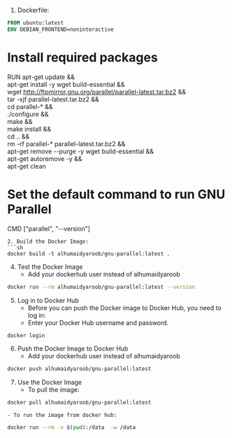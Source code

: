 
1. Dockerfile:
```Dockerfile 
FROM ubuntu:latest
ENV DEBIAN_FRONTEND=noninteractive
```

# Install required packages
RUN apt-get update && \
    apt-get install -y wget build-essential && \
    wget http://ftpmirror.gnu.org/parallel/parallel-latest.tar.bz2 && \
    tar -xjf parallel-latest.tar.bz2 && \
    cd parallel-* && \
    ./configure && \
    make && \
    make install && \
    cd .. && \
    rm -rf parallel-* parallel-latest.tar.bz2 && \
    apt-get remove --purge -y wget build-essential && \
    apt-get autoremove -y && \
    apt-get clean

# Set the default command to run GNU Parallel
CMD ["parallel", "--version"]
```
2. Build the Docker Image:
```sh
docker build -t alhumaidyaroob/gnu-parallel:latest .
```


4. Test the Docker Image
    - Add your dockerhub user instead of alhumaidyaroob
```sh 
docker run --rm alhumaidyaroob/gnu-parallel:latest --version
```

5. Log in to Docker Hub
    - Before you can push the Docker image to Docker Hub, you need to log in:
    - Enter your Docker Hub username and password.
```sh
docker login
```

6. Push the Docker Image to Docker Hub
    - Add your dockerhub user instead of alhumaidyaroob
```sh
docker push alhumaidyaroob/gnu-parallel:latest
```

7. Use the Docker Image
    - To pull the image:
```sh
docker pull alhumaidyaroob/gnu-parallel:latest
```
    - To run the image from docker hub: 
```sh
docker run --rm -v $(pwd):/data  -w /data
```